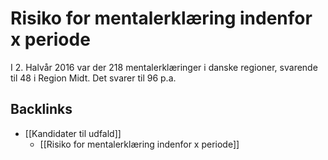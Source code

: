 # Risiko for mentalerklæring indenfor x periode
I 2. Halvår 2016 var der 218 mentalerklæringer i danske regioner, svarende til 48 i Region Midt. Det svarer til 96 p.a.

## Backlinks
* [[Kandidater til udfald]]
	* [[Risiko for mentalerklæring indenfor x periode]]

<!-- {BearID:B57EA47F-841E-4A6A-8D3F-C348E71FC47C-39427-0000358529B7742A} -->
